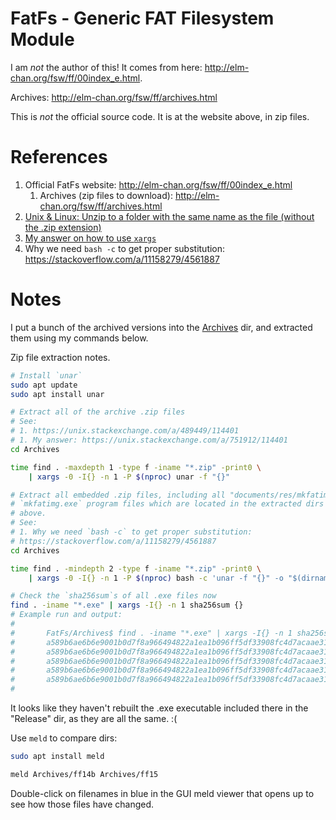 # FatFs - Generic FAT Filesystem Module

I am _not_ the author of this! It comes from here: http://elm-chan.org/fsw/ff/00index_e.html.

Archives: http://elm-chan.org/fsw/ff/archives.html

This is *not* the official source code. It is at the website above, in zip files.


# References

1. Official FatFs website: http://elm-chan.org/fsw/ff/00index_e.html
    1. Archives (zip files to download): http://elm-chan.org/fsw/ff/archives.html
1. [Unix & Linux: Unzip to a folder with the same name as the file (without the .zip extension)](https://unix.stackexchange.com/a/489449/114401)
1. [My answer on how to use `xargs`](https://unix.stackexchange.com/a/751912/114401)
1. Why we need `bash -c` to get proper substitution: https://stackoverflow.com/a/11158279/4561887


# Notes

I put a bunch of the archived versions into the [Archives](Archives) dir, and extracted them using my commands below.

Zip file extraction notes.

```bash
# Install `unar`
sudo apt update
sudo apt install unar

# Extract all of the archive .zip files
# See:
# 1. https://unix.stackexchange.com/a/489449/114401
# 1. My answer: https://unix.stackexchange.com/a/751912/114401
cd Archives

time find . -maxdepth 1 -type f -iname "*.zip" -print0 \
    | xargs -0 -I{} -n 1 -P $(nproc) unar -f "{}"

# Extract all embedded .zip files, including all "documents/res/mkfatimg.zip"
# `mkfatimg.exe` program files which are located in the extracted dirs from
# above.
# See: 
# 1. Why we need `bash -c` to get proper substitution:
# https://stackoverflow.com/a/11158279/4561887
cd Archives

time find . -mindepth 2 -type f -iname "*.zip" -print0 \
    | xargs -0 -I{} -n 1 -P $(nproc) bash -c 'unar -f "{}" -o "$(dirname "{}")"'

# Check the `sha256sum`s of all .exe files now
find . -iname "*.exe" | xargs -I{} -n 1 sha256sum {}
# Example run and output:
#
#       FatFs/Archives$ find . -iname "*.exe" | xargs -I{} -n 1 sha256sum {}
#       a589b6ae6b6e9001b0d7f8a966494822a1ea1b096ff5df33908fc4d7acaae316  ./ff14a/documents/res/mkfatimg/Release/mkfatimg.exe
#       a589b6ae6b6e9001b0d7f8a966494822a1ea1b096ff5df33908fc4d7acaae316  ./ff14b/documents/res/mkfatimg/Release/mkfatimg.exe
#       a589b6ae6b6e9001b0d7f8a966494822a1ea1b096ff5df33908fc4d7acaae316  ./ff13c/documents/res/mkfatimg/Release/mkfatimg.exe
#       a589b6ae6b6e9001b0d7f8a966494822a1ea1b096ff5df33908fc4d7acaae316  ./ff14/documents/res/mkfatimg/Release/mkfatimg.exe
#       a589b6ae6b6e9001b0d7f8a966494822a1ea1b096ff5df33908fc4d7acaae316  ./ff15/documents/res/mkfatimg/Release/mkfatimg.exe
#
```

It looks like they haven't rebuilt the .exe executable included there in the "Release" dir, as they are all the same. :(

Use `meld` to compare dirs:
```bash
sudo apt install meld

meld Archives/ff14b Archives/ff15
```
Double-click on filenames in blue in the GUI meld viewer that opens up to see how those files have changed.
